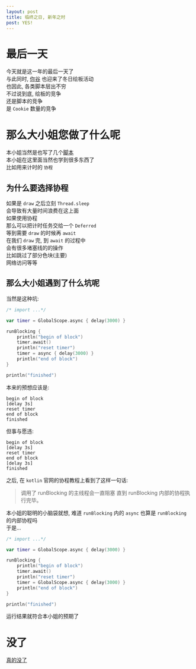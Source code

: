 ```yaml
---
layout: post
title: 临终之日, 新年之时
post: YES!
---
```


# 最后一天
今天就是这一年的最后一天了  
与此同时, [你谷](https://www.luogu.org) 也迎来了冬日绘板活动  
也因此, 各类脚本层出不穷  
不过说到底, 绘板的竞争  
还是脚本的竞争  
是 `Cookie` 数量的竞争  

# 那么大小姐您做了什么呢
本小姐当然是也写了几个[脚本](https://github.com/HoshinoTented/LuoGuAPI)  
本小姐在这里面当然也学到很多东西了  
比如用来计时的 `协程`  

## 为什么要选择协程
如果是 `draw` 之后立刻 `Thread.sleep`  
会导致有大量时间浪费在这上面  
如果使用协程  
那么可以把计时任务交给一个 `Deferred`  
等到需要 `draw` 的时候再 `await`  
在我们 `draw` 完, 到 `await` 的过程中  
会有很多堵塞线的的操作  
比如跳过了部分色块(主要)  
网络访问等等  

## 那么大小姐遇到了什么坑呢
当然是这种坑:  

```kotlin
/* import ...*/

var timer = GlobalScope.async { delay(3000) }

runBlocking {
    println("begin of block")
    timer.await()
    println("reset timer")
    timer = async { delay(3000) }
    println("end of block")
}

println("finished")
```

本来的预想应该是:  
```
begin of block
[delay 3s]
reset timer
end of block
finished
```

但事与愿违:  
```
begin of block
[delay 3s]
reset timer
end of block
[delay 3s]
finished
```

之后, 在 `kotlin` 官网的协程教程上看到了这样一句话:  
> 调⽤了 runBlocking 的主线程会⼀直阻塞 直到 runBlocking 内部的协程执⾏完毕。  

本小姐的聪明的小脑袋就想, 难道 `runBlocking` 内的 `async` 也算是 `runBlocking` 的内部协程吗  
于是...  
```kotlin
/* import ...*/

var timer = GlobalScope.async { delay(3000) }

runBlocking {
    println("begin of block")
    timer.await()
    println("reset timer")
    timer = GlobalScope.async { delay(3000) }
    println("end of block")
}

println("finished")
```

运行结果就符合本小姐的预期了  

# 没了
[真的没了](/)